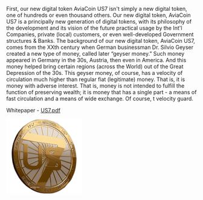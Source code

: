 First, our new digital token AviaCoin US7 isn't simply a new digital token, one of hundreds or even thousand others.
Our new digital token, AviaCoin US7 is a principally new generation of digital tokens, with its philosophy of the development and 
its vision of the future practical usage by the Int'l Companies, private (local) customers, or even well-developed Government structures & 
Banks. 
The background of our new digital token, AviaCoin US7, comes from the XXth century when German businessman Dr. Silvio 
Geyser created a new type of money, called later “geyser money.” Such money appeared in Germany in the 30s, Austria, then even in 
America. And this money helped bring certain regions (across the World) out of the Great Depression of the 30s. 
This geyser money, of course, has a velocity of circulation much higher than regular fiat (legitimate) money. That is, it is money 
with adverse interest. That is, money is not intended to fulfill the function of preserving wealth; it is money that has a single part - a means 
of fast circulation and a means of wide exchange. Of course, t velocity guard. 

Whitepaper - [US7.pdf](https://github.com/AviaCoinUS7/AviaCoin/blob/main/US7.pdf)

![Logo](https://github.com/AviaCoinUS7/AviaCoin/blob/main/Logo.png)

